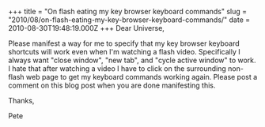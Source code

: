+++
title = "On flash eating my key browser keyboard commands"
slug = "2010/08/on-flash-eating-my-key-browser-keyboard-commands/"
date = 2010-08-30T19:48:19.000Z
+++
Dear Universe,

Please manifest a way for me to specify that my key browser keyboard shortcuts will work even when I'm watching a flash video. Specifically I always want "close window", "new tab", and "cycle active window" to work. I hate that after watching a video I have to click on the surrounding non-flash web page to get my keyboard commands working again. Please post a comment on this blog post when you are done manifesting this.

Thanks,

Pete